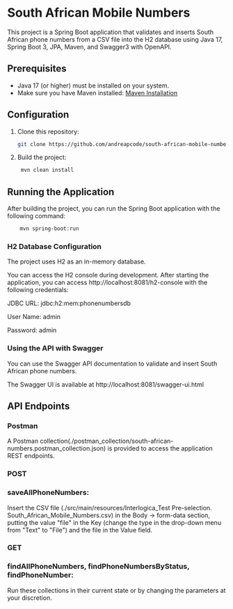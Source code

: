 
# **South African Mobile Numbers**

This project is a Spring Boot application that validates and inserts South African phone numbers from a CSV file into the H2 database using Java 17, Spring Boot 3, JPA, Maven, and Swagger3 with OpenAPI.

## Prerequisites

- Java 17 (or higher) must be installed on your system.
- Make sure you have Maven installed: [Maven Installation](https://maven.apache.org/install.html)

## Configuration

1. Clone this repository:

   ```bash
   git clone https://github.com/andreapcode/south-african-mobile-numbers.git 
   
2. Build the project:

   ```bash
    mvn clean install


## Running the Application
After building the project, you can run the Spring Boot application with the following command:

```bash
    mvn spring-boot:run
```

### H2 Database Configuration

The project uses H2 as an in-memory database.

You can access the H2 console during development. After starting the application, you can access http://localhost:8081/h2-console with the following credentials:

JDBC URL: jdbc:h2:mem:phonenumbersdb

User Name: admin

Password:  admin

### Using the API with Swagger

You can use the Swagger API documentation to validate and insert South African phone numbers. 

The Swagger UI is available at http://localhost:8081/swagger-ui.html


## API Endpoints

### Postman

A Postman collection(./postman_collection/south-african-numbers.postman_collection.json) is provided to access the application REST endpoints.

### POST
### saveAllPhoneNumbers:
 
Insert the CSV file (./src/main/resources/Interlogica_Test Pre-selection. South_African_Mobile_Numbers.csv) in the Body -> form-data section, putting the value "file" in the Key (change the type in the drop-down menu from "Text" to "File") and the file in the Value field.


### GET
### findAllPhoneNumbers, findPhoneNumbersByStatus, findPhoneNumber:

Run these collections in their current state or by changing the parameters at your discretion.